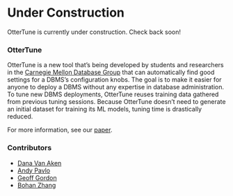 # Under Construction

OtterTune is currently under construction. Check back soon!

### OtterTune

OtterTune is a new tool that’s being developed by students and researchers in the [Carnegie Mellon Database Group](http://db.cs.cmu.edu/projects/autotune/) that can automatically find good settings for a DBMS’s configuration knobs. The goal is to make it easier for anyone to deploy a DBMS without any expertise in database administration. To tune new DBMS deployments, OtterTune reuses training data gathered from previous tuning sessions. Because OtterTune doesn’t need to generate an initial dataset for training its ML models, tuning time is drastically reduced.

For more information, see our [paper](http://db.cs.cmu.edu/papers/2017/p1009-van-aken.pdf).

### Contributors

* [Dana Van Aken](http://www.cs.cmu.edu/~dvanaken/)
* [Andy Pavlo](http://www.cs.cmu.edu/~pavlo/)
* [Geoff Gordon](http://www.cs.cmu.edu/~ggordon/)
* [Bohan Zhang](https://bohanjason.github.io/bohan/)
